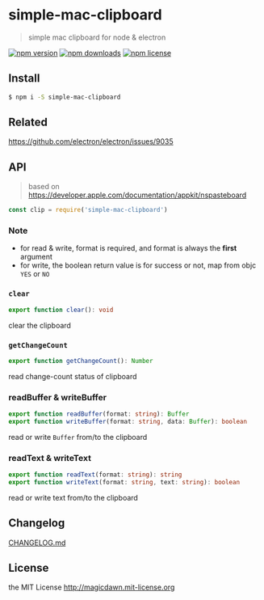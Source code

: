 # simple-mac-clipboard

> simple mac clipboard for node &amp; electron

[![npm version](https://img.shields.io/npm/v/simple-mac-clipboard.svg?style=flat-square)](https://www.npmjs.com/package/simple-mac-clipboard)
[![npm downloads](https://img.shields.io/npm/dm/simple-mac-clipboard.svg?style=flat-square)](https://www.npmjs.com/package/simple-mac-clipboard)
[![npm license](https://img.shields.io/npm/l/simple-mac-clipboard.svg?style=flat-square)](http://magicdawn.mit-license.org)

## Install

```sh
$ npm i -S simple-mac-clipboard
```

## Related

https://github.com/electron/electron/issues/9035

## API

> based on https://developer.apple.com/documentation/appkit/nspasteboard

```js
const clip = require('simple-mac-clipboard')
```

### Note

- for read & write, format is required, and format is always the **first** argument
- for write, the boolean return value is for success or not, map from objc `YES` or `NO`

### `clear`

```ts
export function clear(): void
```

clear the clipboard

### `getChangeCount`

```ts
export function getChangeCount(): Number
```

read change-count status of clipboard

### readBuffer & writeBuffer

```ts
export function readBuffer(format: string): Buffer
export function writeBuffer(format: string, data: Buffer): boolean
```

read or write `Buffer` from/to the clipboard

### readText & writeText

```ts
export function readText(format: string): string
export function writeText(format: string, text: string): boolean
```

read or write text from/to the clipboard

## Changelog

[CHANGELOG.md](CHANGELOG.md)

## License

the MIT License http://magicdawn.mit-license.org

